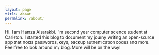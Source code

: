 ```yaml
---
layout: page
title: About
permalink: /about/
---
```



Hi. I am Hamza Alsarakbi. I'm second year computer science student at Carleton. I started this blog to document my journy writing an open-source app that holds passwords, keys, backup authentication codes and more. Feel free to look around my blog. More will be on the way!